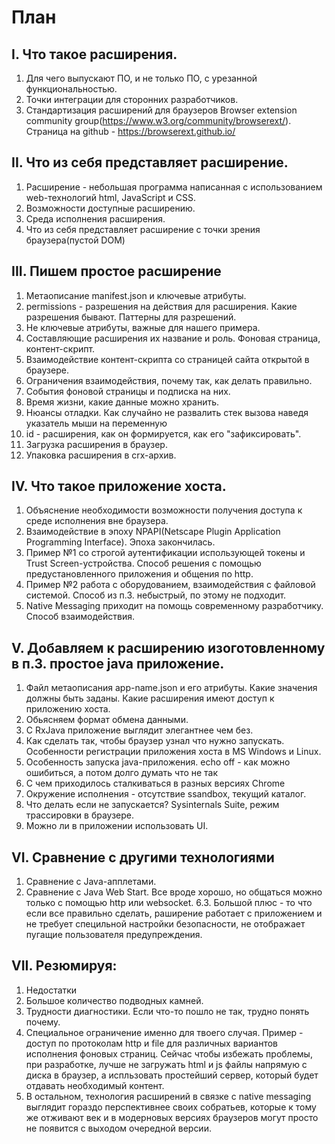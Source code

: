 # План 

## I. Что такое расширения.
1. Для чего выпускают ПО, и не только ПО, с урезанной функциональностью.
2. Точки интеграции для сторонних разработчиков.
3. Стандартизация расширений для браузеров Browser extension community group(https://www.w3.org/community/browserext/). Страница на github - https://browserext.github.io/

## II. Что из себя представляет расширение.
1. Расширение - небольшая программа написанная с использованием web-технологий html, JavaScript и CSS.
2. Возможности доступные расширению.  
3. Среда исполнения расширения.
4. Что из себя представляет расширение с точки зрения браузера(пустой DOM)  

## III. Пишем простое расширение
1. Метаописание manifest.json и ключевые атрибуты.
2. permissions - разрешения на действия для расширения. Какие разрешения бывают. Паттерны для разрешений.
3. Не ключевые атрибуты, важные для нашего примера.
4. Составляющие расширения их название и роль. Фоновая страница, контент-скрипт.
5. Взаимодействие контент-скрипта со страницей сайта открытой в браузере.
6. Ограничения взаимодействия, почему так, как делать правильно.
7. События фоновой страницы и подписка на них.
8. Время жизни, какие данные можно хранить.
9. Нюансы отладки. Как случайно не развалить стек вызова наведя указатель мыши на переменную
10. id - расширения, как он формируется, как его "зафиксировать".
11. Загрузка расширения в браузер.
12. Упаковка расширения в crx-архив.

## IV.	Что такое приложение хоста.
1. Объяснение необходимости возможности получения доступа к среде исполнения вне браузера.
2. Взаимодействие в эпоху NPAPI(Netscape Plugin Application Programming Interface). Эпоха закончилась.
3. Пример №1 со строгой аутентификации использующей токены и Trust Screen-устройства. Способ решения с помощью предустановленного приложения и общения по http.
4. Пример №2 работа с оборудованием, взаимодействия с файловой системой. Способ из п.3. небыстрый, по этому не подходит.
5. Native Messaging приходит на помощь современному разработчику. Способ взаимодействия.      

## V. Добавляем к расширению изоготовленному в п.3. простое java приложение.
1. Файл метаописания app-name.json и его атрибуты. Какие значения должны быть заданы. Какие расширения имеют доступ к приложению хоста.
2. Обьясняем формат обмена данными.
3. С RxJava приложение выглядит элегантнее чем без.
4. Как сделать так, чтобы браузер узнал что нужно запускать. Особенности регистрации приложения хоста в MS Windows и Linux.
5. Особенность запуска java-приложения. echo off - как можно ошибиться, а потом долго думать что не так
6. С чем приходилось сталкиваться в разных версиях Chrome
7. Окружение исполнения - отсутствие ssandbox, текущий каталог.
8. Что делать если не запускается? Sysinternals Suite, режим трассировки в браузере.
9. Можно ли в приложении использовать UI.

## VI.	Сравнение с другими технологиями
1. Сравнение с Java-апплетами.
2. Сравнение с Java Web Start. Все вроде хорошо, но общаться можно только с помощью http или websocket. 6.3. Большой плюс - то что если все правильно сделать, раширение работает с приложением и не требует специльной настройки безопасности, не отображает пугащие пользователя предупреждения. 

## VII. Резюмируя:
1. Недостатки
2. Большое количество подводных камней.
3. Трудности диагностики. Если что-то пошло не так, трудно понять почему.
4. Специальное ограничение именно для твоего случая. Пример - доступ по протоколам http и file для различных вариантов исполнения фоновых страниц. Сейчас чтобы избежать проблемы, при разработке, лучше не загружать html и js файлы напрямую с диска в браузер, а испльзовать простейший сервер, который будет отдавать необходимый контент. 
5. В остальном, технология расширений в связке с native messaging выглядит гораздо перспективнее своих собратьев, которые к тому же отживают век и в модерновых версиях браузеров могут просто не появится с выходом очередной версии. 